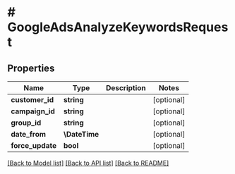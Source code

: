 # # GoogleAdsAnalyzeKeywordsRequest

## Properties

Name | Type | Description | Notes
------------ | ------------- | ------------- | -------------
**customer_id** | **string** |  | [optional]
**campaign_id** | **string** |  | [optional]
**group_id** | **string** |  | [optional]
**date_from** | **\DateTime** |  | [optional]
**force_update** | **bool** |  | [optional]

[[Back to Model list]](../../README.md#models) [[Back to API list]](../../README.md#endpoints) [[Back to README]](../../README.md)
